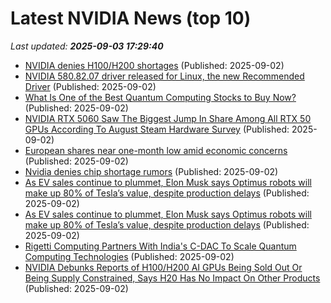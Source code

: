 # Latest NVIDIA News (top 10)
_Last updated: **2025-09-03 17:29:40**_

- [NVIDIA denies H100/H200 shortages](https://finance.yahoo.com/news/nvidia-denies-h100-h200-shortages-172849421.html) (Published: 2025-09-02)
- [NVIDIA 580.82.07 driver released for Linux, the new Recommended Driver](https://www.gamingonlinux.com/2025/09/nvidia-580-82-07-driver-released-for-linux-the-new-recommended-driver/.) (Published: 2025-09-02)
- [What Is One of the Best Quantum Computing Stocks to Buy Now?](https://biztoc.com/x/f0e650a51280d24f) (Published: 2025-09-02)
- [NVIDIA RTX 5060 Saw The Biggest Jump In Share Among All RTX 50 GPUs According To August Steam Hardware Survey](https://wccftech.com/nvidia-rtx-5060-biggest-share-jump-among-all-rtx-50-gpus-august-steam-hardware-survey/) (Published: 2025-09-02)
- [European shares near one-month low amid economic concerns](https://www.irishtimes.com/business/markets/2025/09/02/european-shares-near-one-month-low-amid-economic-concerns/) (Published: 2025-09-02)
- [Nvidia denies chip shortage rumors](https://biztoc.com/x/15508e95b8aefcba) (Published: 2025-09-02)
- [As EV sales continue to plummet, Elon Musk says Optimus robots will make up 80% of Tesla’s value, despite production delays](https://finance.yahoo.com/news/ev-sales-continue-plummet-elon-170627329.html) (Published: 2025-09-02)
- [As EV sales continue to plummet, Elon Musk says Optimus robots will make up 80% of Tesla’s value, despite production delays](https://fortune.com/2025/09/02/elon-musk-optimus-robots-tesla-master-plan/) (Published: 2025-09-02)
- [Rigetti Computing Partners With India's C-DAC To Scale Quantum Computing Technologies](https://finance.yahoo.com/news/rigetti-computing-partners-indias-c-170330772.html) (Published: 2025-09-02)
- [NVIDIA Debunks Reports of H100/H200 AI GPUs Being Sold Out Or Being Supply Constrained, Says H20 Has No Impact On Other Products](https://wccftech.com/nvidia-debunks-h100-h200-ai-sold-out-supply-constrained-h20-has-no-impact-on-other-products/) (Published: 2025-09-02)
